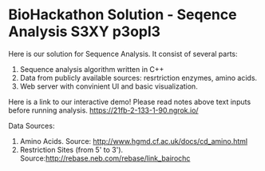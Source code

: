 # BioHackathon Solution - Seqence Analysis S3XY p3opl3

Here is our solution for Sequence Analysis. It consist of several parts:
1. Sequence analysis algorithm written in C++
2. Data from publicly available sources: resrtriction enzymes, amino acids.
3. Web server with convinient UI and basic visualization.

Here is a link to our interactive demo! Please read notes above text inputs before running analysis.
https://21fb-2-133-1-90.ngrok.io/


Data Sources:

1. Amino Acids. Source: http://www.hgmd.cf.ac.uk/docs/cd_amino.html
2. Restriction Sites (from 5' to 3'). Source:http://rebase.neb.com/rebase/link_bairochc



